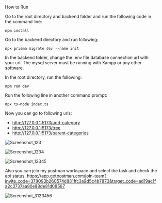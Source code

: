 How to Run

Go to the root directory and backend folder and run the following code in the command line:

```
npm install
```

Go to the backend directory and run following:

```
npx prisma migrate dev --name init
```

In the backend folder, change the .env file database connection url with your url.
The mysql server must be running with Xampp or any other software.

In the root directory, run the following:

```
npm run dev
```

Run the following line in another command prompt:

```
npx ts-node index.ts
```

Now you can go to following urls:

- http://127.0.0.1:5173/add-category
- http://127.0.0.1:5173/tree
- http://127.0.0.1:5173/parent-categories

![Screenshot_123](https://github.com/ErenKarakaya01/vue-fastify-prisma-demo/assets/58625563/3bdba85f-e4f9-4457-b990-d8844b7558f2)

![Screenshot_1234](https://github.com/ErenKarakaya01/vue-fastify-prisma-demo/assets/58625563/afe14d8e-4fb1-4a6b-9e93-7f4be9ff891c)

![Screenshot_12345](https://github.com/ErenKarakaya01/vue-fastify-prisma-demo/assets/58625563/30545edd-4df0-46ff-b738-5dd7ad67ba6c)


Also you can join my postman workspace and select the task and check the api status.
https://app.getpostman.com/join-team?invite_code=378093b260574d831ffc3a9d5c4b7873&target_code=ad19ac1fa2c3737aa80e88de81d08587

![Screenshot_3123456](https://github.com/ErenKarakaya01/vue-fastify-prisma-demo/assets/58625563/33c30b3b-6f56-4911-86b3-981a804ef476)
